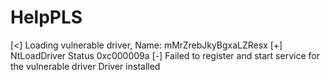 # HelpPLS
[&lt;] Loading vulnerable driver, Name: mMrZrebJkyBgxaLZResx [+] NtLoadDriver Status 0xc000009a [-] Failed to register and start service for the vulnerable driver Driver installed

